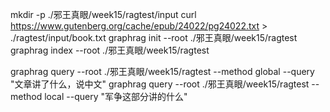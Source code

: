 mkdir -p ./邪王真眼/week15/ragtest/input
curl https://www.gutenberg.org/cache/epub/24022/pg24022.txt > ./ragtest/input/book.txt
graphrag init --root ./邪王真眼/week15/ragtest
graphrag index --root ./邪王真眼/week15/ragtest

graphrag query --root ./邪王真眼/week15/ragtest --method global --query "文章讲了什么，说中文"
graphrag query --root ./邪王真眼/week15/ragtest --method local --query "军争这部分讲的什么"